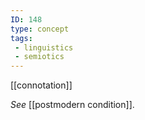 ```yaml
---
ID: 148
type: concept
tags: 
 - linguistics
 - semiotics
---
```


[[connotation]]

 *See*
[[postmodern condition]].
